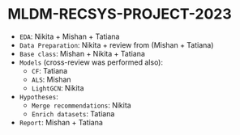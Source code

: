 # MLDM-RECSYS-PROJECT-2023
- `EDA`: Nikita + Mishan + Tatiana
- `Data Preparation`: Nikita + review from (Mishan + Tatiana)
- `Base class`: Mishan + Nikita + Tatiana
- `Models` (cross-review was performed also):
  - `CF`: Tatiana
  - `ALS`: Mishan
  - `LightGCN`: Nikita
- `Hypotheses`:
  - `Merge recommendations`: Nikita
  - `Enrich datasets`: Tatiana
- `Report`: Mishan + Tatiana
